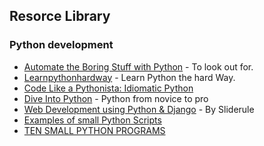 ## Resorce Library

### Python development

* [Automate the Boring Stuff with Python](http://automatetheboringstuff.com/) - To look out for.
* [Learnpythonhardway](http://learnpythonthehardway.org) - Learn Python the hard Way.
* [Code Like a Pythonista: Idiomatic Python](http://python.net/~goodger/projects/pycon/2007/idiomatic/handout.html)
* [Dive Into Python](http://www.diveintopython.net/) - Python from novice to pro
* [Web Development using Python & Django](https://www.mysliderule.com/learning-paths/web-development-python-django/learn/) - By Sliderule
* [Examples of small Python Scripts](http://www.hlevkin.com/Shell_progr/hellopython.htm)
* [TEN SMALL PYTHON PROGRAMS](http://jessenoller.com/blog/2007/05/29/ten-small-python-programs)
